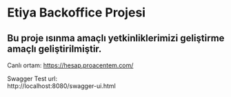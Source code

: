 # Etiya Backoffice Projesi
## Bu proje ısınma amaçlı yetkinliklerimizi geliştirme amaçlı geliştirilmiştir.
Canlı ortam:
https://hesap.proacentem.com/  

Swagger Test url:  
http://localhost:8080/swagger-ui.html

